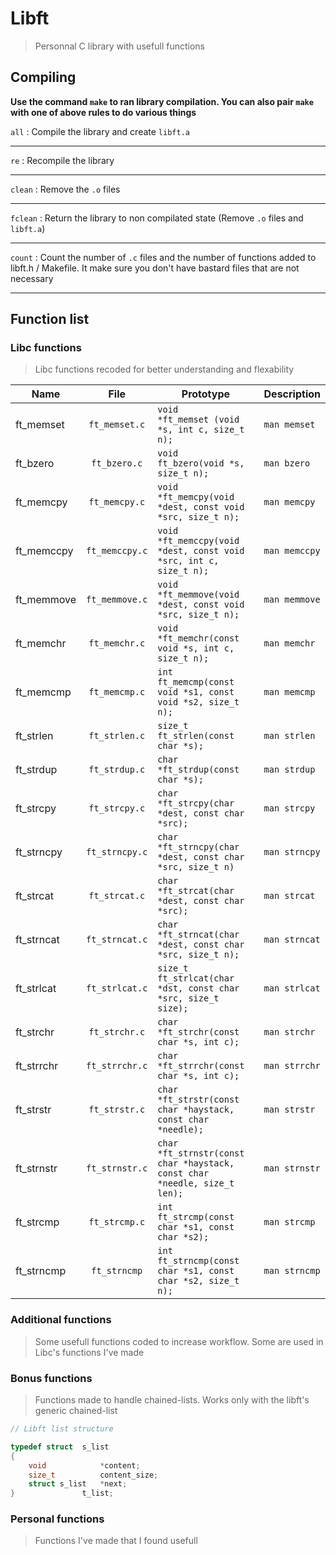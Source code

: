 # Libft

> Personnal C library with usefull functions

## Compiling

**Use the command `make` to ran library compilation. You can also pair `make` with one of above rules to do various things**

`all` : Compile the library and create `libft.a`

___

`re` : Recompile the library

___

`clean` : Remove the `.o` files

___

`fclean` : Return the library to non compilated state (Remove `.o` files and `libft.a`)

___

`count` : Count the number of `.c` files and the number of functions added to libft.h / Makefile. It make sure you don't have bastard files that are not necessary

___

## Function list

### Libc functions

> Libc functions recoded for better understanding and flexability

| Name          | File          | Prototype                                                                              | Description       |
| ------------- |:-------------:|----------------------------------------------------------------------------------------|-------------------|
| ft_memset     | `ft_memset.c` | `void		*ft_memset (void *s, int c, size_t n);`                                      | `man memset`      |
| ft_bzero      | `ft_bzero.c`  | `void		ft_bzero(void *s, size_t n);`                                                | `man bzero`       |
| ft_memcpy     | `ft_memcpy.c` | `void		*ft_memcpy(void *dest, const void *src, size_t n);`                          | `man memcpy`      |
| ft_memccpy    | `ft_memccpy.c`| `void		*ft_memccpy(void *dest, const void *src, int c, size_t n);`                  | `man memccpy`     |
| ft_memmove    | `ft_memmove.c`| `void		*ft_memmove(void *dest, const void *src, size_t n);`                         | `man memmove`     |
| ft_memchr     | `ft_memchr.c` | `void		*ft_memchr(const void *s, int c, size_t n);`                                 | `man memchr`      |
| ft_memcmp     | `ft_memcmp.c` | `int		ft_memcmp(const void *s1, const void *s2, size_t n);`                        | `man memcmp`      |
| ft_strlen     | `ft_strlen.c` | `size_t	ft_strlen(const char *s);`                                                   | `man strlen`      |
| ft_strdup     | `ft_strdup.c` | `char		*ft_strdup(const char *s);`                                                  | `man strdup`      |
| ft_strcpy     | `ft_strcpy.c` | `char		*ft_strcpy(char *dest, const char *src);`                                    | `man strcpy`      |
| ft_strncpy    | `ft_strncpy.c`| `char		*ft_strncpy(char *dest, const char *src, size_t n)`                          | `man strncpy`     |
| ft_strcat     | `ft_strcat.c` | `char		*ft_strcat(char *dest, const char *src);`                                    | `man strcat`      |
| ft_strncat    | `ft_strncat.c`| `char		*ft_strncat(char *dest, const char *src, size_t n);`                         | `man strncat`     |
| ft_strlcat    | `ft_strlcat.c`| `size_t	ft_strlcat(char *dst, const char *src, size_t size);`                        | `man strlcat`     |
| ft_strchr     | `ft_strchr.c` | `char		*ft_strchr(const char *s, int c);`                                           | `man strchr`      |
| ft_strrchr    | `ft_strrchr.c`| `char 	*ft_strrchr(const char *s, int c);`                                          | `man strrchr`     |
| ft_strstr     | `ft_strstr.c` | `char		*ft_strstr(const char *haystack, const char *needle);`                       | `man strstr`      |
| ft_strnstr    | `ft_strnstr.c`| `char		*ft_strnstr(const char *haystack, const char *needle, size_t len);`          | `man strnstr`     |
| ft_strcmp     | `ft_strcmp.c` | `int		ft_strcmp(const char *s1, const char *s2);`                                  | `man strcmp`      |
| ft_strncmp    | `ft_strncmp`  | `int		ft_strncmp(const char *s1, const char *s2, size_t n);`                       | `man strncmp`     |

### Additional functions

> Some usefull functions coded to increase workflow. Some are used in Libc's functions I've made


### Bonus functions

> Functions made to handle chained-lists. Works only with the libft's generic chained-list

```c
// Libft list structure

typedef struct	s_list
{
	void			*content;
	size_t			content_size;
	struct s_list	*next;
}				t_list;
```

### Personal functions

> Functions I've made that I found usefull
